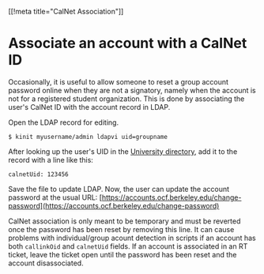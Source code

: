 [[!meta title="CalNet Association"]]
# Associate an account with a CalNet ID

Occasionally, it is useful to allow someone to reset a group account password
online when they are not a signatory, namely when the account is not for a
registered student organization. This is done by associating the user's CalNet
ID with the account record in LDAP.

Open the LDAP record for editing.

    $ kinit myusername/admin ldapvi uid=groupname

After looking up the user's UID in the [University
directory](http://www.berkeley.edu/directory), add it to the record with a line
like this:

    calnetUid: 123456

Save the file to update LDAP. Now, the user can update the account password at
the usual URL: [https://accounts.ocf.berkeley.edu/change-password](https://accounts.ocf.berkeley.edu/change-password)

CalNet association is only meant to be temporary and must be reverted once the
password has been reset by removing this line. It can cause problems with
individual/group acount detection in scripts if an account has both
<code>callinkOid</code> and <code>calnetUid</code> fields. If an account is
associated in an RT ticket, leave the ticket open until the password has been
reset and the account disassociated.
